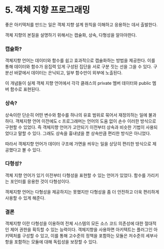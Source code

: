 # 5. 객체 지향 프로그래밍
좋은 아키텍처를 만드는 일은 객체 지향 설계 원칙을 이해하고 응용하는 데서 출발한다.

객체 지향의 본질을 설명하기 위해서는 캡슐화, 상속, 다형성을 알아야한다. 

### 캡슐화?
객체지향 언어는 데이터와 함수를 쉽고 효과적으로 캡슐화하는 방법을 제공한다. 이를 통해 데이터와 함수가 응집력 있게 구성된 집단을 서로 구분 짓는 선을 그을 수 있다. 구분선 바깥에서 데이터는 은닉되고, 일부 함수만이 외부에 노출된다.

이 개념들이 실제 객체 지향 언어에서 각각 클래스의 private 멤버 데이터와 public 멤버 함수로 표현된다.

### 상속?
상속이란 단순히 어떤 변수와 함수를 하나의 유효 범위로 묶어서 재정의하는 일에 불과하다. 객체지향 언어 이전에도 c 프로그래머는 언어의 도움 없이 손수 이러한 방식으로 구현할 수 있었다. 즉 객체지향 언어가 고안되기 이전부터 상속과 비슷한 기법이 사용되었다고 말할 수 있다. 그래도 상속을 흉내냈을 뿐 상속만큼 편리한 방식은 아니었다.

따라서 객체지향 언어가 데이터 구조에 가면을 씌우는 일을 상당히 편리한 방식으로 제공했다고 볼 수 있다.

### 다형성?
객체 지향 언어가 있기 이전부터 다형성을 표현할 수 있는 언어가 있었다. 함수를 가리키는 포인터를 응용한 것이 다형성이다. 

객체지향 언어는 다형성을 제공하지는 못했지만 다형성을 좀 더 안전하고 더욱 편리하게 사용할 수 있게 해준다.

### 결론
객체지향 이란 다형성을 이용하여 전체 시스템의 모든 소스 코드 의존성에 대한 절대적인 제어 권한을 획득할 수 있는 능력이다. 객체지향을 사용하면 아키텍트는 플러그인 아키텍처를 구성할 수 있고, 이를 통해 고수준의 정책을 포함하는 모듈은 저수준의 세부사항을 포함하는 모듈에 대해 독립성을 보장할 수 있다.  